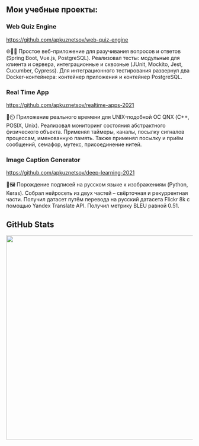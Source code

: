 ## Мои учебные проекты:

### Web Quiz Engine
https://github.com/apkuznetsov/web-quiz-engine

🌐👨‍🎓 Простое веб-приложение для разучивания вопросов и ответов (Spring Boot, Vue.js, PostgreSQL). Реализовал тесты: модульные для клиента и сервера, интеграционные и сквозные (JUnit, Mockito, Jest, Cucumber, Cypress). Для интеграционного тестирования развернул два Docker-контейнера: контейнер приложения и контейнер PostgreSQL.

### Real Time App
https://github.com/apkuznetsov/realtime-apps-2021

🐧⏲️ Приложение реального времени для UNIX-подобной ОС QNX (С++, POSIX, Unix). Реализовал мониторинг состояния абстрактного физического объекта. Применял таймеры, каналы, посылку сигналов процессам, именованную память. Также применял посылку и приём сообщений, семафор, мутекс, присоединение нитей.

### Image Caption Generator
https://github.com/apkuznetsov/deep-learning-2021

🤖🖼️ Порождение подписей на русском языке к изображениям (Python, Keras). Собрал нейросеть из двух частей – свёрточная и рекуррентная части. Получил датасет путём перевода на русский датасета Flickr 8k с помощью Yandex Translate API. Получил метрику BLEU равной 0.51.

## GitHub Stats
<p align="center">
      <img width="550px" src="https://github-readme-stats.vercel.app/api/top-langs/?username=apkuznetsov&hide=jupyter%20notebook&layout=compact" />
</table>
</p>


<!--
**apkuznetsov/apkuznetsov** is a ✨ _special_ ✨ repository because its `README.md` (this file) appears on your GitHub profile.

Here are some ideas to get you started:

- 🔭 I’m currently working on ...
- 🌱 I’m currently learning ...
- 👯 I’m looking to collaborate on ...
- 🤔 I’m looking for help with ...
- 💬 Ask me about ...
- 📫 How to reach me: ...
- 😄 Pronouns: ...
- ⚡ Fun fact: ...
-->
